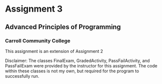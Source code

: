 # Assignment 3
## Advanced Principles of Programming
### Carroll Community College

This assignment is an extension of Assignment 2

Disclaimer: The classes FinalExam, GradedActivity, PassFailActivity, and PassFailExam were provided by the instructor for this assignment. The code within these classes is not my own, but required for the program to successfully run.

